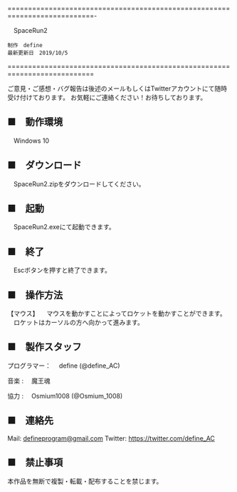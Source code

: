 ﻿===========================================================================-

　SpaceRun2

	制作　define
	最新更新日　2019/10/5

===========================================================================

ご意見・ご感想・バグ報告は後述のメールもしくはTwitterアカウントにて随時受け付けております。
お気軽にご連絡ください！お待ちしております。


■　動作環境
---------------------------------------------------------------
　Windows 10


■　ダウンロード
---------------------------------------------------------------
　SpaceRun2.zipをダウンロードしてください。


■　起動
---------------------------------------------------------------
　SpaceRun2.exeにて起動できます。

■　終了
---------------------------------------------------------------
　Escボタンを押すと終了できます。


■　操作方法
---------------------------------------------------------------
【マウス】
　マウスを動かすことによってロケットを動かすことができます。
　ロケットはカーソルの方へ向かって進みます。
　

■　製作スタッフ
---------------------------------------------------------------

プログラマー：
　define (@define_AC)

音楽 :
　魔王魂

協力 :
　Osmium1008 (@Osmium_1008)


■　連絡先
---------------------------------------------------------------
Mail: defineprogram@gmail.com
Twitter: https://twitter.com/define_AC


■　禁止事項
---------------------------------------------------------------
本作品を無断で複製・転載・配布することを禁じます。